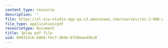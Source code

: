 ```yaml
---
content_type: resource
description: ''
file: https://ol-ocw-studio-app-qa.s3.amazonaws.com/courses/res-2-006-girls-who-build-cameras-summer-2016/090313cbb866fec736de6f28eee45bc0_mTOi3SpJCjw.pdf
file_type: application/pdf
resourcetype: Document
title: 3play pdf file
uid: 090313cb-b866-fec7-36de-6f28eee45bc0
---
```

